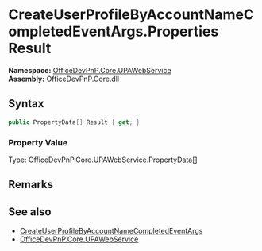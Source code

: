 # CreateUserProfileByAccountNameCompletedEventArgs.Properties Result
  

**Namespace:** [OfficeDevPnP.Core.UPAWebService](OfficeDevPnP.Core.UPAWebService.md)  
**Assembly:** OfficeDevPnP.Core.dll  
## Syntax
```C#
public PropertyData[] Result { get; }
```

### Property Value
Type: OfficeDevPnP.Core.UPAWebService.PropertyData[]  

## Remarks 

## See also
- [CreateUserProfileByAccountNameCompletedEventArgs](OfficeDevPnP.Core.UPAWebService.CreateUserProfileByAccountNameCompletedEventArgs.md) 
- [OfficeDevPnP.Core.UPAWebService](OfficeDevPnP.Core.UPAWebService.md) 
